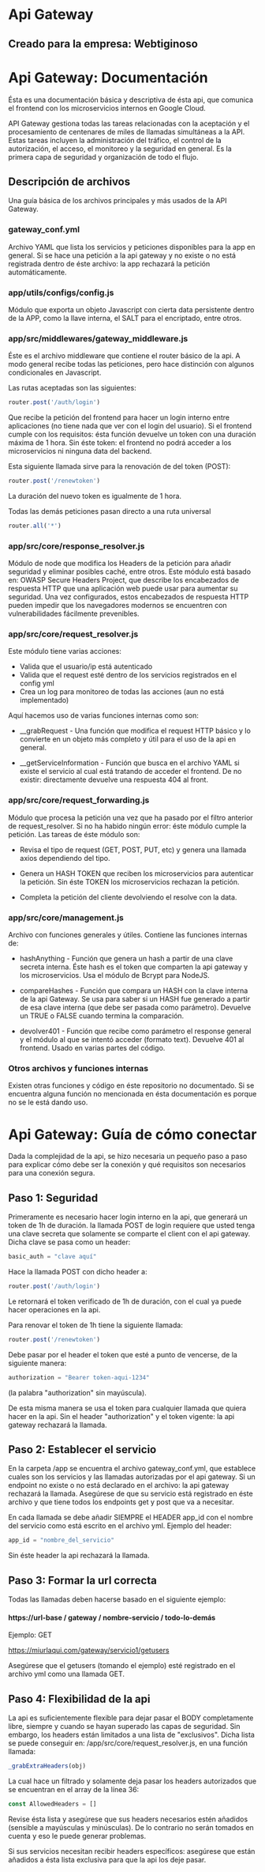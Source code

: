 
# Api Gateway
## Creado para la empresa: Webtiginoso

# Api Gateway: Documentación

Ésta es una documentación básica y descriptiva de ésta api, que comunica el frontend con los microservicios internos en Google Cloud.

API Gateway gestiona todas las tareas relacionadas con la aceptación y el procesamiento de centenares de miles de llamadas simultáneas a la API. Estas tareas incluyen la administración del tráfico, el control de la autorización, el acceso, el monitoreo y la seguridad en general. Es la primera capa de seguridad y organización de todo el flujo.

## Descripción de archivos

Una guía básica de los archivos principales y más usados de la API Gateway.

### gateway_conf.yml

Archivo YAML que lista los servicios y peticiones disponibles para la app en general. Si se hace una petición a la api gateway y no existe o no está registrada dentro de éste archivo: la app rechazará la petición automáticamente.


### app/utils/configs/config.js

Módulo que exporta un objeto Javascript con cierta data persistente dentro de la APP, como la llave interna, el SALT para el encriptado, entre otros.


### app/src/middlewares/gateway_middleware.js

Éste es el archivo middleware que contiene el router básico de la api. A modo general recibe todas las peticiones, pero hace distinción con algunos condicionales en Javascript. 

Las rutas aceptadas son las siguientes: 

```javascript
router.post('/auth/login')
```
Que recibe la petición del frontend para hacer un login interno entre aplicaciones (no tiene nada que ver con el login del usuario). Si el frontend cumple con los requisitos: ésta función devuelve un token con una duración máxima de 1 hora. Sin éste token: el frontend no podrá acceder a los microservicios ni ninguna data del backend.

Esta siguiente llamada sirve para la renovación de del token (POST): 

```javascript
router.post('/renewtoken')
```

La duración del nuevo token es igualmente de 1 hora.

Todas las demás peticiones pasan directo a una ruta universal

```javascript
router.all('*')
```

### app/src/core/response_resolver.js

Módulo de node que modifica los Headers de la petición para añadir seguridad y eliminar posibles caché, entre otros. Este módulo está basado en:  OWASP Secure Headers Project, que describe los encabezados de respuesta HTTP que una aplicación web puede usar para aumentar su seguridad. Una vez configurados, estos encabezados de respuesta HTTP pueden impedir que los navegadores modernos se encuentren con vulnerabilidades fácilmente prevenibles.

### app/src/core/request_resolver.js

Este módulo tiene varias acciones: 

 - Valida que el usuario/ip está autenticado
 - Valida que el request esté dentro de los servicios registrados en el config yml
 - Crea un log para monitoreo de todas las acciones (aun no está implementado)


Aquí hacemos uso de varias funciones internas como son:

- __grabRequest  -  Una función que modifica el request HTTP básico y lo convierte en un objeto más completo y útil para el uso de la api en general.

- __getServiceInformation - Función que busca en el archivo YAML si existe el servicio al cual está tratando de acceder el frontend. De no existir: directamente devuelve una respuesta 404 al front.


### app/src/core/request_forwarding.js

Módulo que procesa la petición una vez que ha pasado por el filtro anterior de request_resolver. Si no ha habido ningún error: éste módulo cumple la petición. Las tareas de éste módulo son:

- Revisa el tipo de request (GET, POST, PUT, etc) y genera una llamada axios dependiendo del tipo.

- Genera un HASH TOKEN que reciben los microservicios para autenticar la petición. Sin éste TOKEN los microservicios rechazan la petición.

- Completa la petición del cliente devolviendo el resolve con la data.


### app/src/core/management.js

Archivo con funciones generales y útiles. Contiene las funciones internas de:

- hashAnything - Función que genera un hash a partir de una clave secreta interna. Éste hash es el token que comparten la api gateway y los microservicios. Usa el módulo de Bcrypt para NodeJS.

- compareHashes - Función que compara un HASH con la clave interna de la api Gateway. Se usa para saber si un HASH fue generado a partir de esa clave interna (que debe ser pasada como parámetro). Devuelve un TRUE o FALSE cuando termina la comparación.

- devolver401 - Función que recibe como parámetro el response general y el módulo al que se intentó acceder (formato text). Devuelve 401 al frontend. Usado en varias partes del código.


### Otros archivos y funciones internas

Existen otras funciones y código en éste repositorio  no documentado. Si se encuentra alguna función no mencionada en ésta documentación es porque no se le está dando uso.


# Api Gateway: Guía de cómo conectar

Dada la complejidad de la api, se hizo necesaria un pequeño paso a paso para explicar cómo debe ser la conexión y qué requisitos son necesarios para una conexión segura.

## Paso 1: Seguridad

Primeramente es necesario hacer login interno en la api, que generará un token de 1h de duración. la llamada POST de login requiere que usted tenga una clave secreta que solamente se comparte el client con el api gateway. Dicha clave se pasa como un header:

```javascript
basic_auth = "clave aquí"
```
Hace la llamada POST con dicho header a:

```javascript
router.post('/auth/login')
```

Le retornará el token verificado de 1h de duración, con el cual ya puede hacer operaciones en la api.

Para renovar el token de 1h tiene la siguiente llamada:

```javascript
router.post('/renewtoken')
```
Debe pasar por el header el token que esté a punto de vencerse, de la siguiente manera:

```javascript
authorization = "Bearer token-aqui-1234"
```

(la palabra "authorization" sin mayúscula).

De esta misma manera se usa el token para cualquier llamada que quiera hacer en la api. Sin el header "authorization" y el token vigente: la api gateway rechazará la llamada.

## Paso 2: Establecer el servicio

En la carpeta /app se encuentra el archivo gateway_conf.yml, que establece cuales son los servicios y las llamadas autorizadas por el api gateway. Si un endpoint no existe o no está declarado en el archivo: la api gateway rechazará la llamada. Asegúrese de que su servicio está registrado en éste archivo y que tiene todos los endpoints get y post que va a necesitar.

En cada llamada se debe añadir SIEMPRE el HEADER app_id con el nombre del servicio como está escrito en el archivo yml. Ejemplo del header:

```javascript
app_id = "nombre_del_servicio"
```

Sin éste header la api rechazará la llamada.

## Paso 3: Formar la url correcta

Todas las llamadas deben hacerse basado en el siguiente ejemplo:  

#### https://url-base / gateway / nombre-servicio / todo-lo-demás

Ejemplo: GET 

https://miurlaqui.com/gateway/servicio1/getusers

Asegúrese que el getusers (tomando el ejemplo) esté registrado en el archivo yml como una llamada GET.


## Paso 4: Flexibilidad de la api

La api es suficientemente flexible para dejar pasar el BODY completamente libre, siempre y cuando se hayan superado las capas de seguridad. Sin embargo, los headers están limitados a una lista de "exclusivos". Dicha lista se puede conseguir en: /app/src/core/request_resolver.js, en una función llamada: 

```javascript
_grabExtraHeaders(obj)
```

La cual hace un filtrado y solamente deja pasar los headers autorizados que se encuentran en el array de la línea 36:

```javascript
const AllowedHeaders = []
```

Revise ésta lista y asegúrese que sus headers necesarios estén añadidos (sensible a mayúsculas y minúsculas). De lo contrario no serán tomados en cuenta y eso le puede generar problemas.

Si sus servicios necesitan recibir headers específicos: asegúrese que están añadidos a ésta lista exclusiva para que la api los deje pasar.